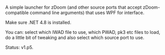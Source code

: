A simple launcher for zDoom (and other source ports that accept zDoom-compatible command line arguments) that uses WPF for interface.

Make sure .NET 4.8 is installed.

You can: select which IWAD file to use, which PWAD, pk3 etc files to load, do a little bit of tweaking and also select which source port to use.

Status: v1.p5.

